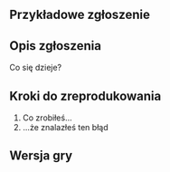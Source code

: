 ## Przykładowe zgłoszenie

## Opis zgłoszenia
Co się dzieje?

## Kroki do zreprodukowania
1. Co zrobiłeś...
2. ...że znalazłeś ten błąd

## Wersja gry

